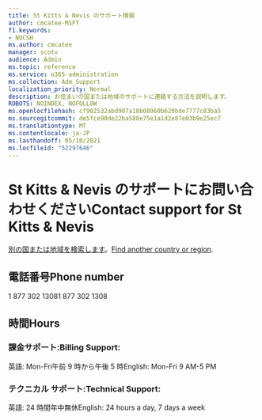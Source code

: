 ```yaml
---
title: St Kitts & Nevis のサポート情報
author: cmcatee-MSFT
f1.keywords:
- NOCSH
ms.author: cmcatee
manager: scotv
audience: Admin
ms.topic: reference
ms.service: o365-administration
ms.collection: Adm_Support
localization_priority: Normal
description: お住まいの国または地域のサポートに連絡する方法を説明します。
ROBOTS: NOINDEX, NOFOLLOW
ms.openlocfilehash: cf902532abd907a18b08960b620bde7777c83ba5
ms.sourcegitcommit: de5fce90de22ba588e75e1a1d2e87e03b9e25ec7
ms.translationtype: MT
ms.contentlocale: ja-JP
ms.lasthandoff: 05/10/2021
ms.locfileid: "52297646"
---
```

# <a name="contact-support-for-st-kitts--nevis"></a><span data-ttu-id="acf3f-103">St Kitts & Nevis のサポートにお問い合わせください</span><span class="sxs-lookup"><span data-stu-id="acf3f-103">Contact support for St Kitts & Nevis</span></span>

<span data-ttu-id="acf3f-104">[別の国または地域を検索します](../../business-video/get-help-support.md)。</span><span class="sxs-lookup"><span data-stu-id="acf3f-104">[Find another country or region](../../business-video/get-help-support.md).</span></span>

## <a name="phone-number"></a><span data-ttu-id="acf3f-105">電話番号</span><span class="sxs-lookup"><span data-stu-id="acf3f-105">Phone number</span></span>
<span data-ttu-id="acf3f-106">1 877 302 1308</span><span class="sxs-lookup"><span data-stu-id="acf3f-106">1 877 302 1308</span></span>

## <a name="hours"></a><span data-ttu-id="acf3f-107">時間</span><span class="sxs-lookup"><span data-stu-id="acf3f-107">Hours</span></span>
### <a name="billing-support"></a><span data-ttu-id="acf3f-108">課金サポート:</span><span class="sxs-lookup"><span data-stu-id="acf3f-108">Billing Support:</span></span>

<span data-ttu-id="acf3f-109">英語: Mon-Fri午前 9 時から午後 5 時</span><span class="sxs-lookup"><span data-stu-id="acf3f-109">English: Mon-Fri 9 AM-5 PM</span></span>

### <a name="technical-support"></a><span data-ttu-id="acf3f-110">テクニカル サポート:</span><span class="sxs-lookup"><span data-stu-id="acf3f-110">Technical Support:</span></span>

<span data-ttu-id="acf3f-111">英語: 24 時間年中無休</span><span class="sxs-lookup"><span data-stu-id="acf3f-111">English: 24 hours a day, 7 days a week</span></span>
